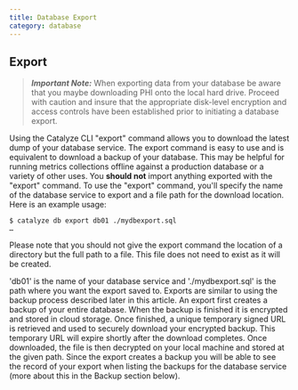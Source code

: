 ```yaml
---
title: Database Export
category: database
---
```


## Export
> ***Important Note:*** When exporting data from your database be aware that you maybe downloading PHI onto the local hard drive. Proceed with caution and insure that the appropriate disk-level encryption and access controls have been established prior to initiating a database export.

Using the Catalyze CLI "export" command allows you to download the latest dump of your database service. The export command is easy to use and is equivalent to download a backup of your database. This may be helpful for running metrics collections offline against a production database or a variety of other uses. You **should not** import anything exported with the "export" command. To use the "export" command, you'll specify the name of the database service to export and a file path for the download location. Here is an example usage:

```
$ catalyze db export db01 ./mydbexport.sql
…
```

Please note that you should not give the export command the location of a directory but the full path to a file. This file does not need to exist as it will be created.

'db01' is the name of your database service and './mydbexport.sql' is the path where you want the export saved to. Exports are similar to using the backup process described later in this article. An export first creates a backup of your entire database. When the backup is finished it is encrypted and stored in cloud storage. Once finished, a unique temporary signed URL is retrieved and used to securely download your encrypted backup. This temporary URL will expire shortly after the download completes. Once downloaded, the file is then decrypted on your local machine and stored at the given path. Since the export creates a backup you will be able to see the record of your export when listing the backups for the database service (more about this in the Backup section below).
